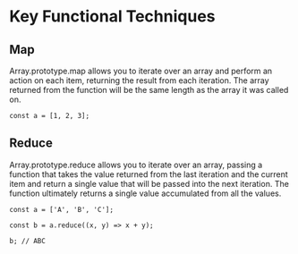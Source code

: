 # Key Functional Techniques

## Map

Array.prototype.map allows you to iterate over an array and perform an action on each item, returning the result from each iteration. The array returned from the function will be the same length as the array it was called on.

```
const a = [1, 2, 3];
```

## 

## Reduce

Array.prototype.reduce allows you to iterate over an array, passing a function that takes the value returned from the last iteration and the current item and return a single value that will be passed into the next iteration. The function ultimately returns a single value accumulated from all the values.

```
const a = ['A', 'B', 'C'];

const b = a.reduce((x, y) => x + y);

b; // ABC
```



